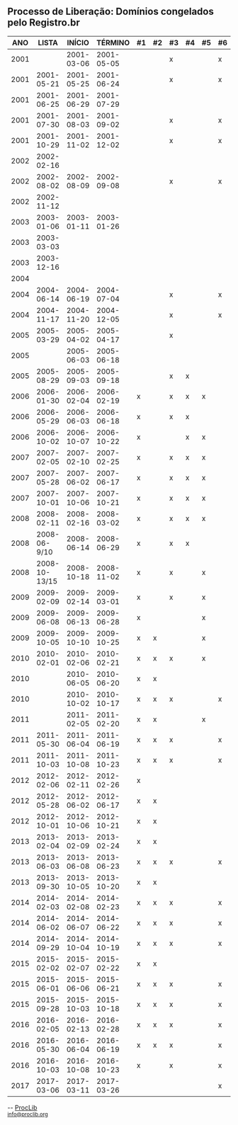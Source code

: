 ## Processo de Liberação: Domínios congelados pelo Registro.br

| ANO  | LISTA         | INÍCIO     | TÉRMINO    | #1 | #2 | #3 | #4 | #5 | #6 | 
|------|---------------|------------|------------|----|----|----|----|----|----| 
| 2001 |               | 2001-03-06 | 2001-05-05 |    |    | x  |    |    | x  | 
| 2001 | 2001-05-21    | 2001-05-25 | 2001-06-24 |    |    | x  |    |    | x  | 
| 2001 | 2001-06-25    | 2001-06-29 | 2001-07-29 |    |    |    |    |    |    | 
| 2001 | 2001-07-30    | 2001-08-03 | 2001-09-02 |    |    | x  |    |    | x  | 
| 2001 | 2001-10-29    | 2001-11-02 | 2001-12-02 |    |    | x  |    |    | x  | 
| 2002 | 2002-02-16    |            |            |    |    |    |    |    |    | 
| 2002 | 2002-08-02    | 2002-08-09 | 2002-09-08 |    |    | x  |    |    | x  | 
| 2002 | 2002-11-12    |            |            |    |    |    |    |    |    | 
| 2003 | 2003-01-06    | 2003-01-11 | 2003-01-26 |    |    |    |    |    |    | 
| 2003 | 2003-03-03    |            |            |    |    |    |    |    |    | 
| 2003 | 2003-12-16    |            |            |    |    |    |    |    |    | 
| 2004 |               |            |            |    |    |    |    |    |    | 
| 2004 | 2004-06-14    | 2004-06-19 | 2004-07-04 |    |    | x  |    |    | x  | 
| 2004 | 2004-11-17    | 2004-11-20 | 2004-12-05 |    |    | x  |    |    | x  | 
| 2005 | 2005-03-29    | 2005-04-02 | 2005-04-17 |    |    | x  |    |    |    | 
| 2005 |               | 2005-06-03 | 2005-06-18 |    |    |    |    |    |    | 
| 2005 | 2005-08-29    | 2005-09-03 | 2005-09-18 |    |    | x  | x  |    |    | 
| 2006 | 2006-01-30    | 2006-02-04 | 2006-02-19 | x  |    | x  | x  | x  |    | 
| 2006 | 2006-05-29    | 2006-06-03 | 2006-06-18 | x  |    | x  | x  |    |    | 
| 2006 | 2006-10-02    | 2006-10-07 | 2006-10-22 | x  |    |    | x  | x  |    | 
| 2007 | 2007-02-05    | 2007-02-10 | 2007-02-25 | x  |    | x  | x  | x  |    | 
| 2007 | 2007-05-28    | 2007-06-02 | 2007-06-17 | x  |    | x  | x  | x  |    | 
| 2007 | 2007-10-01    | 2007-10-06 | 2007-10-21 | x  |    | x  | x  | x  |    | 
| 2008 | 2008-02-11    | 2008-02-16 | 2008-03-02 | x  |    | x  | x  | x  |    | 
| 2008 | 2008-06-9/10  | 2008-06-14 | 2008-06-29 | x  |    | x  | x  |    |    | 
| 2008 | 2008-10-13/15 | 2008-10-18 | 2008-11-02 | x  |    | x  |    | x  |    | 
| 2009 | 2009-02-09    | 2009-02-14 | 2009-03-01 | x  |    | x  |    | x  |    | 
| 2009 | 2009-06-08    | 2009-06-13 | 2009-06-28 | x  |    |    |    | x  |    | 
| 2009 | 2009-10-05    | 2009-10-10 | 2009-10-25 | x  | x  |    |    | x  |    | 
| 2010 | 2010-02-01    | 2010-02-06 | 2010-02-21 | x  | x  | x  |    | x  |    | 
| 2010 |               | 2010-06-05 | 2010-06-20 | x  | x  |    |    |    |    | 
| 2010 |               | 2010-10-02 | 2010-10-17 | x  | x  | x  |    |    | x  | 
| 2011 |               | 2011-02-05 | 2011-02-20 | x  | x  |    |    | x  |    | 
| 2011 | 2011-05-30    | 2011-06-04 | 2011-06-19 | x  | x  | x  |    |    | x  | 
| 2011 | 2011-10-03    | 2011-10-08 | 2011-10-23 | x  | x  | x  |    |    | x  | 
| 2012 | 2012-02-06    | 2012-02-11 | 2012-02-26 | x  |    |    |    |    |    | 
| 2012 | 2012-05-28    | 2012-06-02 | 2012-06-17 | x  | x  |    |    |    |    | 
| 2012 | 2012-10-01    | 2012-10-06 | 2012-10-21 | x  | x  |    |    |    |    | 
| 2013 | 2013-02-04    | 2013-02-09 | 2013-02-24 | x  | x  |    |    |    |    | 
| 2013 | 2013-06-03    | 2013-06-08 | 2013-06-23 | x  | x  | x  |    |    | x  | 
| 2013 | 2013-09-30    | 2013-10-05 | 2013-10-20 | x  | x  |    |    |    |    | 
| 2014 | 2014-02-03    | 2014-02-08 | 2014-02-23 | x  | x  | x  |    |    | x  | 
| 2014 | 2014-06-02    | 2014-06-07 | 2014-06-22 | x  | x  | x  |    |    | x  | 
| 2014 | 2014-09-29    | 2014-10-04 | 2014-10-19 | x  | x  | x  |    |    | x  | 
| 2015 | 2015-02-02    | 2015-02-07 | 2015-02-22 | x  | x  |    |    |    |    | 
| 2015 | 2015-06-01    | 2015-06-06 | 2015-06-21 | x  | x  | x  |    |    | x  | 
| 2015 | 2015-09-28    | 2015-10-03 | 2015-10-18 | x  | x  | x  |    |    | x  | 
| 2016 | 2016-02-05    | 2016-02-13 | 2016-02-28 | x  | x  | x  |    |    | x  | 
| 2016 | 2016-05-30    | 2016-06-04 | 2016-06-19 | x  | x  | x  |    |    | x  | 
| 2016 | 2016-10-03    | 2016-10-08 | 2016-10-23 | x  |    | x  |    |    | x  | 
| 2017 | 2017-03-06    | 2017-03-11 | 2017-03-26 |    |    |    |    |    | x  | 

--
[ProcLib](https://www.proclib.org/) <!--sse--><br/><small>info@proclib.org</small><!--/sse-->
